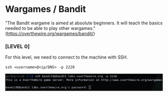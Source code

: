 # Wargames / Bandit

"The Bandit wargame is aimed at absolute beginners. It will teach the basics needed to be able to play other wargames."(https://overthewire.org/wargames/bandit/)

### [LEVEL 0]
For this level, we need to connect to the machine with SSH.

`ssh <username>@<ip/DNS> -p 2220`

![Bandit0](Images/bandit0.png)


